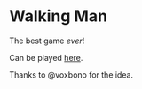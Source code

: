 Walking Man
===========

The best game *ever*!

Can be played [here](http://folk.uio.no/jonassm/walking/).

Thanks to @voxbono for the idea.
